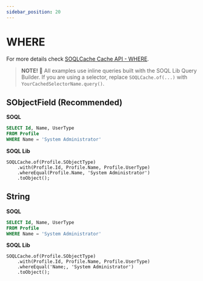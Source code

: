 ```yaml
---
sidebar_position: 20
---
```


# WHERE

For more details check [SOQLCache Cache API - WHERE](../api/soql-cache.md#where).

> **NOTE! 🚨**
> All examples use inline queries built with the SOQL Lib Query Builder.
> If you are using a selector, replace `SOQLCache.of(...)` with `YourCachedSelectorName.query()`.

## SObjectField (Recommended)

**SOQL**

```sql
SELECT Id, Name, UserType
FROM Profile
WHERE Name = 'System Administrator'
```

**SOQL Lib**

```apex
SOQLCache.of(Profile.SObjectType)
    .with(Profile.Id, Profile.Name, Profile.UserType)
    .whereEqual(Profile.Name, 'System Administrator')
    .toObject();
```

## String

**SOQL**

```sql
SELECT Id, Name, UserType
FROM Profile
WHERE Name = 'System Administrator'
```

**SOQL Lib**

```apex
SOQLCache.of(Profile.SObjectType)
    .with(Profile.Id, Profile.Name, Profile.UserType)
    .whereEqual('Name;, 'System Administrator')
    .toObject();
```

